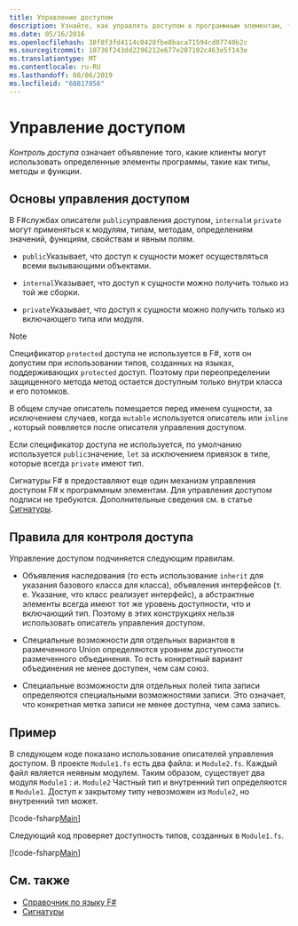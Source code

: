 ```yaml
---
title: Управление доступом
description: Узнайте, как управлять доступом к программным элементам, таким как типы, методы и функции, на языке F# программирования.
ms.date: 05/16/2016
ms.openlocfilehash: 38f8f3fd4114c0428fbe8baca71594cd07740b2c
ms.sourcegitcommit: 10736f243dd2296212e677e207102c463e5f143e
ms.translationtype: MT
ms.contentlocale: ru-RU
ms.lasthandoff: 08/06/2019
ms.locfileid: "68817856"
---
```

# <a name="access-control"></a>Управление доступом

*Контроль доступа* означает объявление того, какие клиенты могут использовать определенные элементы программы, такие как типы, методы и функции.

## <a name="basics-of-access-control"></a>Основы управления доступом

В F#службах описатели `public`управления доступом, `internal`и `private` могут применяться к модулям, типам, методам, определениям значений, функциям, свойствам и явным полям.

- `public`Указывает, что доступ к сущности может осуществляться всеми вызывающими объектами.

- `internal`Указывает, что доступ к сущности можно получить только из той же сборки.

- `private`Указывает, что доступ к сущности можно получить только из включающего типа или модуля.

> [!NOTE]
> Спецификатор `protected` доступа не используется в F#, хотя он допустим при использовании типов, созданных на языках, поддерживающих `protected` доступ. Поэтому при переопределении защищенного метода метод остается доступным только внутри класса и его потомков.

В общем случае описатель помещается перед именем сущности, за исключением случаев, когда `mutable` используется описатель или `inline` , который появляется после описателя управления доступом.

Если спецификатор доступа не используется, по умолчанию используется `public`значение, `let` за исключением привязок в типе, которые всегда `private` имеют тип.

Сигнатуры F# в предоставляют еще один механизм управления доступом F# к программным элементам. Для управления доступом подписи не требуются. Дополнительные сведения см. в статье [Сигнатуры](signatures.md).

## <a name="rules-for-access-control"></a>Правила для контроля доступа

Управление доступом подчиняется следующим правилам.

- Объявления наследования (то есть использование `inherit` для указания базового класса для класса), объявления интерфейсов (т. е. Указание, что класс реализует интерфейс), а абстрактные элементы всегда имеют тот же уровень доступности, что и включающий тип. Поэтому в этих конструкциях нельзя использовать описатель управления доступом.

- Специальные возможности для отдельных вариантов в размеченного Union определяются уровнем доступности размеченного объединения. То есть конкретный вариант объединения не менее доступен, чем сам союз.

- Специальные возможности для отдельных полей типа записи определяются специальными возможностями записи. Это означает, что конкретная метка записи не менее доступна, чем сама запись.

## <a name="example"></a>Пример

В следующем коде показано использование описателей управления доступом. В проекте `Module1.fs` есть два файла: и `Module2.fs`. Каждый файл является неявным модулем. Таким образом, существует два модуля `Module1` : и. `Module2` Частный тип и внутренний тип определяются в `Module1`. Доступ к закрытому типу невозможен из `Module2`, но внутренний тип может.

[!code-fsharp[Main](~/samples/snippets/fsharp/access-control/snippet1.fs)]

Следующий код проверяет доступность типов, созданных в `Module1.fs`.

[!code-fsharp[Main](~/samples/snippets/fsharp/access-control/snippet2.fs)]

## <a name="see-also"></a>См. также

- [Справочник по языку F#](index.md)
- [Сигнатуры](signatures.md)
